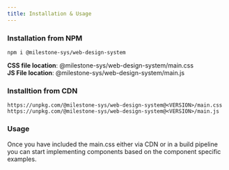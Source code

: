 ```yaml
---
title: Installation & Usage
---
```

### Installation from NPM
```
npm i @milestone-sys/web-design-system
```
**CSS file location**: @milestone-sys/web-design-system/main.css<br>
**JS File location**: @milestone-sys/web-design-system/main.js

### Installtion from CDN
```
https://unpkg.com/@milestone-sys/web-design-system@<VERSION>/main.css
https://unpkg.com/@milestone-sys/web-design-system@<VERSION>/main.js
```

### Usage
Once you have included the main.css either via CDN or in a build pipeline you can start implementing components based on the component specific examples.